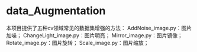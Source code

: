 # data_Augmentation
本项目提供了五种cv领域常见的数据集增强的方法：
AddNoise_image.py：图片加噪；
ChangeLight_image.py：图片明亮；
Mirror_image.py：图片镜像；
Rotate_image.py：图片旋转；
Scale_image.py：图片缩放；
